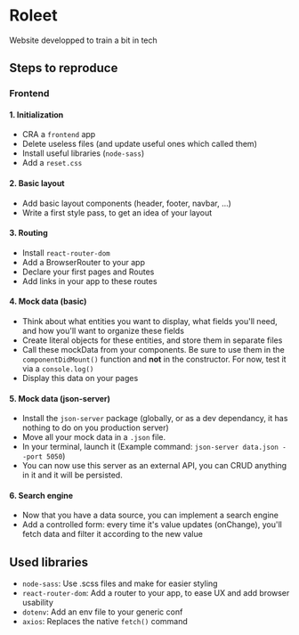 # Roleet

Website developped to train a bit in tech

## Steps to reproduce

### Frontend

#### 1. Initialization

- CRA a `frontend` app
- Delete useless files (and update useful ones which called them)
- Install useful libraries (`node-sass`)
- Add a `reset.css`

#### 2. Basic layout

- Add basic layout components (header, footer, navbar, ...)
- Write a first style pass, to get an idea of your layout

#### 3. Routing

- Install `react-router-dom`
- Add a BrowserRouter to your app
- Declare your first pages and Routes
- Add links in your app to these routes

#### 4. Mock data (basic)

- Think about what entities you want to display, what fields you'll need, and how you'll want to organize these fields
- Create literal objects for these entities, and store them in separate files
- Call these mockData from your components. Be sure to use them in the `componentDidMount()` function and **not** in the constructor. For now, test it via a `console.log()`
- Display this data on your pages

#### 5. Mock data (json-server)

- Install the `json-server` package (globally, or as a dev dependancy, it has nothing to do on you production server)
- Move all your mock data in a `.json` file.
- In your terminal, launch it (Example command: `json-server data.json --port 5050`)
- You can now use this server as an external API, you can CRUD anything in it and it will be persisted.

#### 6. Search engine

- Now that you have a data source, you can implement a search engine
- Add a controlled form: every time it's value updates (onChange), you'll fetch data and filter it according to the new value

## Used libraries

- `node-sass`: Use .scss files and make for easier styling
- `react-router-dom`: Add a router to your app, to ease UX and add browser usability
- `dotenv`: Add an env file to your generic conf
- `axios`: Replaces the native `fetch()` command
